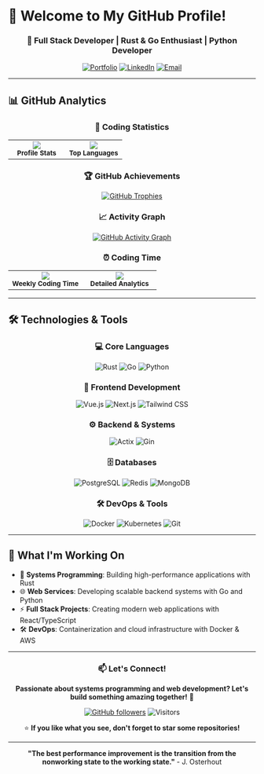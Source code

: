 # 🌟 Welcome to My GitHub Profile!

<div align="center">

### 🚀 Full Stack Developer | Rust & Go Enthusiast | Python Developer

[![Portfolio](https://img.shields.io/badge/🌐-Personal%20Portfolio-blue?style=for-the-badge)](https://your-portfolio-link.com)
[![LinkedIn](https://img.shields.io/badge/💼-LinkedIn-0077B5?style=for-the-badge)](https://linkedin.com/in/your-profile)
[![Email](https://img.shields.io/badge/📧-Contact%20Me-D14836?style=for-the-badge)](mailto:your-email@example.com)

</div>

---

## 📊 GitHub Analytics

<div align="center">

### 🎯 Coding Statistics

<table>
  <tr>
    <td align="center" width="50%">
      <img align="center" src="https://github-readme-stats.vercel.app/api/?username=onenewcode&count_private=true&show_icons=true&theme=radical&hide_border=true&bg_color=0D1117" />
      <br/>
      <sub><b>Profile Stats</b></sub>
    </td>
    <td align="center" width="50%">
      <img align="center" src="https://github-readme-stats.vercel.app/api/top-langs/?username=onenewcode&layout=compact&count_private=true&show_icons=true&theme=radical&hide_border=true&bg_color=0D1117&size_weight=0.02&count_weight=0.6" />
      <br/>
      <sub><b>Top Languages</b></sub>
    </td>
  </tr>
</table>

### 🏆 GitHub Achievements

[![GitHub Trophies](https://github-profile-trophy.vercel.app/?username=onenewcode&column=7&theme=radical&no-frame=true)](https://github.com/ryo-ma/github-profile-trophy)

### 📈 Activity Graph

[![GitHub Activity Graph](https://github-readme-activity-graph.vercel.app/graph?username=onenewcode&theme=react-dark&bg_color=0D1117&hide_border=true&area=true)](https://github.com/ashutosh00710/github-readme-activity-graph)

### ⏰ Coding Time

<table>
  <tr>
    <td align="center" width="50%">
      <img align="center" src="https://github-readme-stats.vercel.app/api/wakatime?username=onenewcode&theme=radical&hide_border=true&bg_color=0D1117&langs_count=16" />
      <br/>
      <sub><b>Weekly Coding Time</b></sub>
    </td>
    <td align="center" width="50%">
      <img align="center" src="https://wakatime.com/share/@018c1b73-7a62-424e-b5e2-e8998f4d3b12/ba7309bd-a160-4904-99c8-83565abc80af.svg" />
      <br/>
      <sub><b>Detailed Analytics</b></sub>
    </td>
  </tr>
</table>

</div>

---

## 🛠️ Technologies & Tools

<div align="center">

### 💻 Core Languages
![Rust](https://img.shields.io/badge/Rust-000000?style=for-the-badge&logo=rust&logoColor=white)
![Go](https://img.shields.io/badge/Go-00ADD8?style=for-the-badge&logo=go&logoColor=white)
![Python](https://img.shields.io/badge/Python-3776AB?style=for-the-badge&logo=python&logoColor=white)


### 🎨 Frontend Development
![Vue.js](https://img.shields.io/badge/Vue.js-35495E?style=for-the-badge&logo=vue.js&logoColor=4FC08D)
![Next.js](https://img.shields.io/badge/Next.js-000000?style=for-the-badge&logo=next.js&logoColor=white)
![Tailwind CSS](https://img.shields.io/badge/Tailwind_CSS-38B2AC?style=for-the-badge&logo=tailwind-css&logoColor=white)

### ⚙️ Backend & Systems
![Actix](https://img.shields.io/badge/Actix-000000?style=for-the-badge&logo=rust&logoColor=white)
![Gin](https://img.shields.io/badge/Gin-00ADD8?style=for-the-badge&logo=go&logoColor=white)


### 🗄️ Databases
![PostgreSQL](https://img.shields.io/badge/PostgreSQL-316192?style=for-the-badge&logo=postgresql&logoColor=white)
![Redis](https://img.shields.io/badge/Redis-DC382D?style=for-the-badge&logo=redis&logoColor=white)
![MongoDB](https://img.shields.io/badge/MongoDB-4EA94B?style=for-the-badge&logo=mongodb&logoColor=white)

### 🛠️ DevOps & Tools
![Docker](https://img.shields.io/badge/Docker-2CA5E0?style=for-the-badge&logo=docker&logoColor=white)
![Kubernetes](https://img.shields.io/badge/Kubernetes-326CE5?style=for-the-badge&logo=kubernetes&logoColor=white)
![Git](https://img.shields.io/badge/Git-F05032?style=for-the-badge&logo=git&logoColor=white)

</div>

---

## 🚀 What I'm Working On

- 🔭 **Systems Programming**: Building high-performance applications with Rust
- 🌐 **Web Services**: Developing scalable backend systems with Go and Python
- ⚡ **Full Stack Projects**: Creating modern web applications with React/TypeScript
- 🛠️ **DevOps**: Containerization and cloud infrastructure with Docker & AWS

---

<div align="center">

### 📫 Let's Connect!
**Passionate about systems programming and web development? Let's build something amazing together!** 👋

[![GitHub followers](https://img.shields.io/github/followers/onenewcode?label=Follow&style=social)](https://github.com/onenewcode)
![Visitors](https://komarev.com/ghpvc/?username=onenewcode&color=blueviolet&style=flat-square)

⭐ **If you like what you see, don't forget to star some repositories!**

</div>

---

<div align="center">

**"The best performance improvement is the transition from the nonworking state to the working state."** - J. Osterhout

</div>
